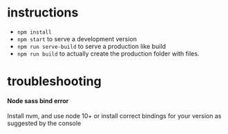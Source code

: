 # instructions

* `npm install`
* `npm start` to serve a development version
* `npm run serve-build` to serve a production like build
* `npm run build` to actually create the production folder with files.



# troubleshooting

#### Node sass bind error
Install nvm, and use node 10+ or install correct bindings for your version as suggested by the console